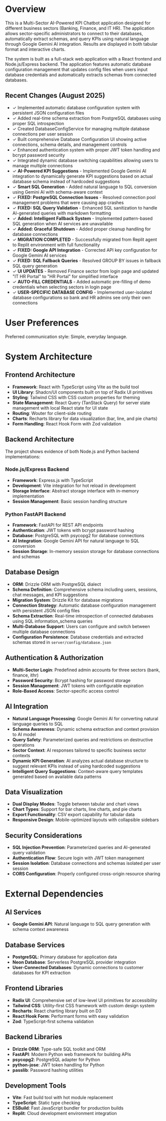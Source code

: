 # Overview

This is a Multi-Sector AI-Powered KPI Chatbot application designed for different business sectors (Banking, Finance, and IT HR). The application allows sector-specific administrators to connect to their databases, automatically extract schemas, and query KPIs using natural language through Google Gemini AI integration. Results are displayed in both tabular format and interactive charts.

The system is built as a full-stack web application with a React frontend and Node.js/Express backend. The application features automatic database configuration management that updates config files when users input database credentials and automatically extracts schemas from connected databases.

## Recent Changes (August 2025)
- ✓ Implemented automatic database configuration system with persistent JSON configuration files
- ✓ Added real-time schema extraction from PostgreSQL databases using proper SQL introspection
- ✓ Created DatabaseConfigService for managing multiple database connections per user session
- ✓ Built comprehensive Database Configuration UI showing active connections, schema details, and management controls
- ✓ Enhanced authentication system with proper JWT token handling and bcrypt password security
- ✓ Integrated dynamic database switching capabilities allowing users to manage multiple connections
- ✓ **AI-Powered KPI Suggestions** - Implemented Google Gemini AI integration to dynamically generate KPI suggestions based on actual database schema instead of hardcoded suggestions
- ✓ **Smart SQL Generation** - Added natural language to SQL conversion using Gemini AI with schema-aware context
- ✓ **FIXED: PostgreSQL Connection Issues** - Resolved connection pool management problems that were causing app crashes
- ✓ **FIXED: SQL Query Validation** - Enhanced SQL sanitization to handle AI-generated queries with markdown formatting
- ✓ **Added: Intelligent Fallback System** - Implemented pattern-based SQL generation when AI services are unavailable
- ✓ **Added: Graceful Shutdown** - Added proper cleanup handling for database connections
- ✓ **MIGRATION COMPLETED** - Successfully migrated from Replit agent to Replit environment with full functionality
- ✓ **FIXED: Google API Integration** - Corrected API key configuration for Google Gemini AI services
- ✓ **FIXED: SQL Fallback Queries** - Resolved GROUP BY issues in fallback SQL query generation
- ✓ **UI UPDATES** - Removed Finance sector from login page and updated "IT HR Portal" to "HR Portal" for simplified interface
- ✓ **AUTO-FILL CREDENTIALS** - Added automatic pre-filling of demo credentials when selecting sectors in login page
- ✓ **USER-SPECIFIC DATABASE CONFIG** - Implemented user-isolated database configurations so bank and HR admins see only their own connections

# User Preferences

Preferred communication style: Simple, everyday language.

# System Architecture

## Frontend Architecture
- **Framework**: React with TypeScript using Vite as the build tool
- **UI Library**: Shadcn/UI components built on top of Radix UI primitives
- **Styling**: Tailwind CSS with CSS custom properties for theming
- **State Management**: React Query (TanStack Query) for server state management with local React state for UI state
- **Routing**: Wouter for client-side routing
- **Charts**: Recharts library for data visualization (bar, line, and pie charts)
- **Form Handling**: React Hook Form with Zod validation

## Backend Architecture
The project shows evidence of both Node.js and Python backend implementations:

### Node.js/Express Backend
- **Framework**: Express.js with TypeScript
- **Development**: Vite integration for hot reload in development
- **Storage Interface**: Abstract storage interface with in-memory implementation
- **Session Management**: Basic session handling structure

### Python FastAPI Backend
- **Framework**: FastAPI for REST API endpoints
- **Authentication**: JWT tokens with bcrypt password hashing
- **Database**: PostgreSQL with psycopg2 for database connections
- **AI Integration**: Google Gemini API for natural language to SQL conversion
- **Session Storage**: In-memory session storage for database connections and schemas

## Database Design
- **ORM**: Drizzle ORM with PostgreSQL dialect
- **Schema Definition**: Comprehensive schema including users, sessions, chat messages, and KPI suggestions
- **Migration System**: Drizzle Kit for database migrations
- **Connection Strategy**: Automatic database configuration management with persistent JSON config files
- **Schema Extraction**: Real-time introspection of connected databases using SQL information_schema queries
- **Multi-Database Support**: Users can configure and switch between multiple database connections
- **Configuration Persistence**: Database credentials and extracted schemas stored in `server/config/database.json`

## Authentication & Authorization
- **Multi-Sector Login**: Predefined admin accounts for three sectors (bank, finance, ithr)
- **Password Security**: Bcrypt hashing for password storage
- **Session Management**: JWT tokens with configurable expiration
- **Role-Based Access**: Sector-specific access control

## AI Integration
- **Natural Language Processing**: Google Gemini AI for converting natural language queries to SQL
- **Schema Awareness**: Dynamic schema extraction and context provision to AI model
- **Query Safety**: Parameterized queries and restrictions on destructive operations
- **Sector Context**: AI responses tailored to specific business sector contexts
- **Dynamic KPI Generation**: AI analyzes actual database structure to suggest relevant KPIs instead of using hardcoded suggestions
- **Intelligent Query Suggestions**: Context-aware query templates generated based on available data patterns

## Data Visualization
- **Dual Display Modes**: Toggle between tabular and chart views
- **Chart Types**: Support for bar charts, line charts, and pie charts
- **Export Functionality**: CSV export capability for tabular data
- **Responsive Design**: Mobile-optimized layouts with collapsible sidebars

## Security Considerations
- **SQL Injection Prevention**: Parameterized queries and AI-generated query validation
- **Authentication Flow**: Secure login with JWT token management
- **Session Isolation**: Database connections and schemas isolated per user session
- **CORS Configuration**: Properly configured cross-origin resource sharing

# External Dependencies

## AI Services
- **Google Gemini API**: Natural language to SQL query generation with schema context awareness

## Database Services
- **PostgreSQL**: Primary database for application data
- **Neon Database**: Serverless PostgreSQL provider integration
- **User-Connected Databases**: Dynamic connections to customer databases for KPI extraction

## Frontend Libraries
- **Radix UI**: Comprehensive set of low-level UI primitives for accessibility
- **Tailwind CSS**: Utility-first CSS framework with custom design system
- **Recharts**: React charting library built on D3
- **React Hook Form**: Performant forms with easy validation
- **Zod**: TypeScript-first schema validation

## Backend Libraries
- **Drizzle ORM**: Type-safe SQL toolkit and ORM
- **FastAPI**: Modern Python web framework for building APIs
- **psycopg2**: PostgreSQL adapter for Python
- **python-jose**: JWT token handling for Python
- **passlib**: Password hashing utilities

## Development Tools
- **Vite**: Fast build tool with hot module replacement
- **TypeScript**: Static type checking
- **ESBuild**: Fast JavaScript bundler for production builds
- **Replit**: Cloud development environment integration